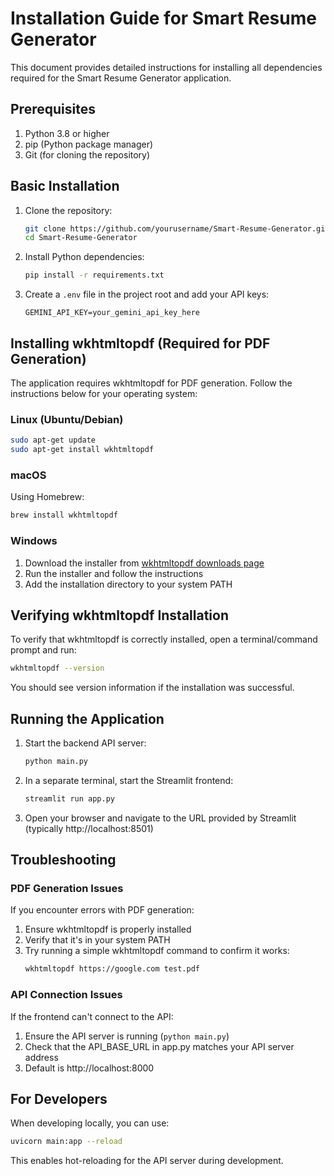 # Installation Guide for Smart Resume Generator

This document provides detailed instructions for installing all dependencies required for the Smart Resume Generator application.

## Prerequisites

1. Python 3.8 or higher
2. pip (Python package manager)
3. Git (for cloning the repository)

## Basic Installation

1. Clone the repository:
   ```bash
   git clone https://github.com/yourusername/Smart-Resume-Generator.git
   cd Smart-Resume-Generator
   ```

2. Install Python dependencies:
   ```bash
   pip install -r requirements.txt
   ```

3. Create a `.env` file in the project root and add your API keys:
   ```
   GEMINI_API_KEY=your_gemini_api_key_here
   ```

## Installing wkhtmltopdf (Required for PDF Generation)

The application requires wkhtmltopdf for PDF generation. Follow the instructions below for your operating system:

### Linux (Ubuntu/Debian)

```bash
sudo apt-get update
sudo apt-get install wkhtmltopdf
```

### macOS

Using Homebrew:
```bash
brew install wkhtmltopdf
```

### Windows

1. Download the installer from [wkhtmltopdf downloads page](https://wkhtmltopdf.org/downloads.html)
2. Run the installer and follow the instructions
3. Add the installation directory to your system PATH

## Verifying wkhtmltopdf Installation

To verify that wkhtmltopdf is correctly installed, open a terminal/command prompt and run:

```bash
wkhtmltopdf --version
```

You should see version information if the installation was successful.

## Running the Application

1. Start the backend API server:
   ```bash
   python main.py
   ```

2. In a separate terminal, start the Streamlit frontend:
   ```bash
   streamlit run app.py
   ```

3. Open your browser and navigate to the URL provided by Streamlit (typically http://localhost:8501)

## Troubleshooting

### PDF Generation Issues

If you encounter errors with PDF generation:

1. Ensure wkhtmltopdf is properly installed
2. Verify that it's in your system PATH
3. Try running a simple wkhtmltopdf command to confirm it works:
   ```bash
   wkhtmltopdf https://google.com test.pdf
   ```

### API Connection Issues

If the frontend can't connect to the API:
1. Ensure the API server is running (`python main.py`)
2. Check that the API_BASE_URL in app.py matches your API server address
3. Default is http://localhost:8000

## For Developers

When developing locally, you can use:
```bash
uvicorn main:app --reload
```

This enables hot-reloading for the API server during development.
